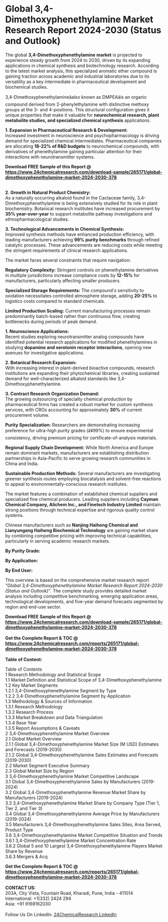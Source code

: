 <h1>Global 3,4-Dimethoxyphenethylamine Market Research Report 2024-2030 (Status and Outlook)</h1><p>The global <strong>3,4-Dimethoxyphenethylamine market</strong> is projected to experience steady growth from 2024 to 2030, driven by its expanding applications in chemical synthesis and biotechnology research. According to the latest market analysis, this specialized aromatic ether compound is gaining traction across academic and industrial laboratories due to its versatility as a key intermediate in pharmaceutical development and biochemical studies.</p><p>3,4-Dimethoxyphenethylamineâalso known as DMPEAâis an organic compound derived from 2-phenylethylamine with distinctive methoxy groups at the 3- and 4-positions. This structural configuration gives it unique properties that make it valuable for <strong>neurochemical research, plant metabolite studies, and specialized chemical synthesis</strong> applications.</p><p><strong>1. Expansion in Pharmaceutical Research &amp; Development:</strong><br>
Increased investment in neuroscience and psychopharmacology is driving demand for specialized chemical intermediates. Pharmaceutical companies are allocating <strong>18-22% of R&amp;D budgets</strong> to neurochemical compounds, with derivatives of phenethylamine gaining particular attention for their interactions with neurotransmitter systems.</p><div><b>Download FREE Sample of this Report @ 
            <a href="https://www.24chemicalresearch.com/download-sample/265171/global-dimethoxyphenethylamine-market-2024-2030-378">
            https://www.24chemicalresearch.com/download-sample/265171/global-dimethoxyphenethylamine-market-2024-2030-378</a></b></div><br><p><strong>2. Growth in Natural Product Chemistry:</strong><br>
As a naturally occurring alkaloid found in the Cactaceae family, 3,4-Dimethoxyphenethylamine is being extensively studied for its role in plant biochemistry. Botanical research institutes have increased procurement by <strong>35% year-over-year</strong> to support metabolite pathway investigations and ethnopharmacological studies.</p><p><strong>3. Technological Advancements in Chemical Synthesis:</strong><br>
Improved synthesis methods have enhanced production efficiency, with leading manufacturers achieving <strong>99% purity benchmarks</strong> through refined catalytic processes. These advancements are reducing costs while meeting the stringent requirements of clinical research applications.</p><p>The market faces several constraints that require navigation:</p><p><strong>Regulatory Complexity:</strong> Stringent controls on phenethylamine derivatives in multiple jurisdictions increase compliance costs by <strong>12-15%</strong> for manufacturers, particularly affecting smaller producers.</p><p><strong>Specialized Storage Requirements:</strong> The compound's sensitivity to oxidation necessitates controlled atmosphere storage, adding <strong>20-25%</strong> to logistics costs compared to standard chemicals.</p><p><strong>Limited Production Scaling:</strong> Current manufacturing processes remain predominantly batch-based rather than continuous flow, creating bottlenecks during periods of peak demand.</p><p><strong>1. Neuroscience Applications:</strong><br>
Recent studies exploring neurotransmitter analog compounds have identified potential research applications for modified phenethylamines in studying <strong>dopamine and serotonin receptor interactions</strong>, opening new avenues for investigative applications.</p><p><strong>2. Botanical Research Expansion:</strong><br>
With increasing interest in plant-derived bioactive compounds, research institutions are expanding their phytochemical libraries, creating sustained demand for well-characterized alkaloid standards like 3,4-Dimethoxyphenethylamine.</p><p><strong>3. Contract Research Organization Demand:</strong><br>
The growing outsourcing of specialty chemical production by pharmaceutical firms has created a robust market for custom synthesis services, with CROs accounting for approximately <strong>30%</strong> of current procurement volume.</p><p><strong>Purity Specialization:</strong> Researchers are demonstrating increasing preference for ultra-high purity grades (â¥99%) to ensure experimental consistency, driving premium pricing for certificate-of-analysis materials.</p><p><strong>Regional Supply Chain Development:</strong> While North America and Europe remain dominant markets, manufacturers are establishing distribution partnerships in Asia-Pacific to serve growing research communities in China and India.</p><p><strong>Sustainable Production Methods:</strong> Several manufacturers are investigating greener synthesis routes employing biocatalysis and solvent-free reactions to appeal to environmentally-conscious research institutes.</p><p>The market features a combination of established chemical suppliers and specialized fine chemical producers. Leading suppliers including <strong>Cayman Chemical Company, Alichem Inc., and Finetech Industry Limited</strong> maintain strong positions through technical expertise and rigorous quality control systems.</p><p>Chinese manufacturers such as <strong>Nanjing Haihong Chemical and Lianyungang Haiheng Biochemical Technology</strong> are gaining market share by combining competitive pricing with improving technical capabilities, particularly in serving academic research markets.</p><p><strong>By Purity Grade:</strong></p><p><strong>By Application:</strong></p><p><strong>By End User:</strong></p><p>This overview is based on the comprehensive market research report <em>"Global 3,4-Dimethoxyphenethylamine Market Research Report 2024-2030 (Status and Outlook)"</em>. The complete study provides detailed market analysis including competitive benchmarking, emerging application areas, technological developments, and five-year demand forecasts segmented by region and end-use sector.</p><div><b>Download FREE Sample of this Report @ 
            <a href="https://www.24chemicalresearch.com/download-sample/265171/global-dimethoxyphenethylamine-market-2024-2030-378">
            https://www.24chemicalresearch.com/download-sample/265171/global-dimethoxyphenethylamine-market-2024-2030-378</a></b></div><br><div><b>Get the Complete Report & TOC @ 
            <a href="https://www.24chemicalresearch.com/reports/265171/global-dimethoxyphenethylamine-market-2024-2030-378">
            https://www.24chemicalresearch.com/reports/265171/global-dimethoxyphenethylamine-market-2024-2030-378</a></b></div><br>
            <b>Table of Content:</b><p>Table of Contents<br />
1 Research Methodology and Statistical Scope<br />
1.1 Market Definition and Statistical Scope of 3,4-Dimethoxyphenethylamine<br />
1.2 Key Market Segments<br />
1.2.1 3,4-Dimethoxyphenethylamine Segment by Type<br />
1.2.2 3,4-Dimethoxyphenethylamine Segment by Application<br />
1.3 Methodology & Sources of Information<br />
1.3.1 Research Methodology<br />
1.3.2 Research Process<br />
1.3.3 Market Breakdown and Data Triangulation<br />
1.3.4 Base Year<br />
1.3.5 Report Assumptions & Caveats<br />
2 3,4-Dimethoxyphenethylamine Market Overview<br />
2.1 Global Market Overview<br />
2.1.1 Global 3,4-Dimethoxyphenethylamine Market Size (M USD) Estimates and Forecasts (2019-2030)<br />
2.1.2 Global 3,4-Dimethoxyphenethylamine Sales Estimates and Forecasts (2019-2030)<br />
2.2 Market Segment Executive Summary<br />
2.3 Global Market Size by Region<br />
3 3,4-Dimethoxyphenethylamine Market Competitive Landscape<br />
3.1 Global 3,4-Dimethoxyphenethylamine Sales by Manufacturers (2019-2024)<br />
3.2 Global 3,4-Dimethoxyphenethylamine Revenue Market Share by Manufacturers (2019-2024)<br />
3.3 3,4-Dimethoxyphenethylamine Market Share by Company Type (Tier 1, Tier 2, and Tier 3)<br />
3.4 Global 3,4-Dimethoxyphenethylamine Average Price by Manufacturers (2019-2024)<br />
3.5 Manufacturers 3,4-Dimethoxyphenethylamine Sales Sites, Area Served, Product Type<br />
3.6 3,4-Dimethoxyphenethylamine Market Competitive Situation and Trends<br />
3.6.1 3,4-Dimethoxyphenethylamine Market Concentration Rate<br />
3.6.2 Global 5 and 10 Largest 3,4-Dimethoxyphenethylamine Players Market Share by Revenue<br />
3.6.3 Mergers & Acq</p><div><b>Get the Complete Report & TOC @ 
            <a href="https://www.24chemicalresearch.com/reports/265171/global-dimethoxyphenethylamine-market-2024-2030-378">
            https://www.24chemicalresearch.com/reports/265171/global-dimethoxyphenethylamine-market-2024-2030-378</a></b></div><br><b>CONTACT US:</b><br>
            203A, City Vista, Fountain Road, Kharadi, Pune, India - 411014<br>
            International: +1(332) 2424 294<br>
            Asia: +91 9169162030 <br><br>
            Follow Us On LinkedIn: <a href="https://www.linkedin.com/company/24chemicalresearch/">24ChemicalResearch LinkedIn</a>